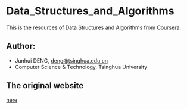 # Data_Structures_and_Algorithms

This is the resources of Data Structures and Algorithms from [Coursera](https://www.coursera.org/specializations/data-structures-algorithms-tsinghua).

## Author:
 * Junhui DENG, deng@tsinghua.edu.cn
 * Computer Science & Technology, Tsinghua University

## The original website

[here](https://dsa.cs.tsinghua.edu.cn/~deng/ds/dsacpp/)
